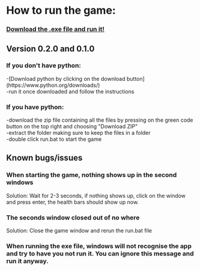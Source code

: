 <h1>How to run the game:</h1>

### [Download the .exe file and run it!](https://github.com/SciTechMC/TB-Battle-Game/releases)

## Version 0.2.0 and 0.1.0
<h3>If you don't have python:</h3>
-[Download python by clicking on the download button](https://www.python.org/downloads/)
<br>
-run it once downloaded and follow the instructions

<h3>If you have python:</h3>
-download the zip file containing all the files by pressing on the green code button on the top right and choosing "Download ZIP"
<br>
-extract the folder making sure to keep the files in a folder
<br>
-double click run.bat to start the game

## Known bugs/issues

### When starting the game, nothing shows up in the second windows
Solution: Wait for 2-3 seconds, if nothing shows up, click on the window and press enter, the health bars should show up now.
<br>
### The seconds window closed out of no where
Solution: Close the game window and rerun the run.bat file

### When running the exe file, windows will not recognise the app and try to have you not run it. You can ignore this message and run it anyway.
